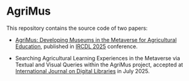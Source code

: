 # AgriMus

This repository contains the source code of two papers:

- [AgriMus: Developing Museums in the Metaverse for Agricultural Education](https://ceur-ws.org/Vol-3937/paper16.pdf), published in <a href="https://ircdl2025.uniud.it">IRCDL 2025</a> conference.

- Searching Agricultural Learning Experiences in the Metaverse via Textual and Visual Queries within the AgriMus project, accepted at [International Journal on Digital Libraries](https://link.springer.com/journal/799) in July 2025.

  
